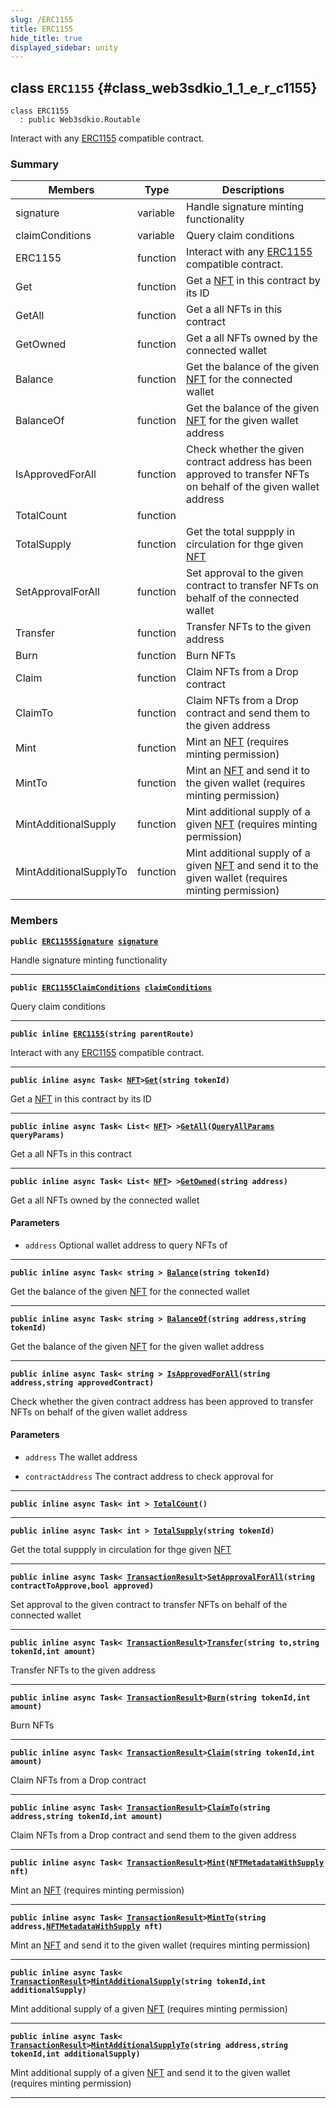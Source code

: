 ```yaml
---
slug: /ERC1155
title: ERC1155
hide_title: true
displayed_sidebar: unity
---
```


## class `ERC1155` {#class_web3sdkio_1_1_e_r_c1155}

```
class ERC1155
  : public Web3sdkio.Routable
```

Interact with any [ERC1155](#class_web3sdkio_1_1_e_r_c1155) compatible contract.

### Summary

| Members                | Type     | Descriptions                                                                                                                                       |
| ---------------------- | -------- | -------------------------------------------------------------------------------------------------------------------------------------------------- |
| signature              | variable | Handle signature minting functionality                                                                                                             |
| claimConditions        | variable | Query claim conditions                                                                                                                             |
| ERC1155                | function | Interact with any [ERC1155](#class_web3sdkio_1_1_e_r_c1155) compatible contract.                                                                    |
| Get                    | function | Get a [NFT](docs/unity/NFT.md#struct_web3sdkio_1_1_n_f_t) in this contract by its ID                                                                |
| GetAll                 | function | Get a all NFTs in this contract                                                                                                                    |
| GetOwned               | function | Get a all NFTs owned by the connected wallet                                                                                                       |
| Balance                | function | Get the balance of the given [NFT](docs/unity/NFT.md#struct_web3sdkio_1_1_n_f_t) for the connected wallet                                           |
| BalanceOf              | function | Get the balance of the given [NFT](docs/unity/NFT.md#struct_web3sdkio_1_1_n_f_t) for the given wallet address                                       |
| IsApprovedForAll       | function | Check whether the given contract address has been approved to transfer NFTs on behalf of the given wallet address                                  |
| TotalCount             | function |                                                                                                                                                    |
| TotalSupply            | function | Get the total suppply in circulation for thge given [NFT](docs/unity/NFT.md#struct_web3sdkio_1_1_n_f_t)                                             |
| SetApprovalForAll      | function | Set approval to the given contract to transfer NFTs on behalf of the connected wallet                                                              |
| Transfer               | function | Transfer NFTs to the given address                                                                                                                 |
| Burn                   | function | Burn NFTs                                                                                                                                          |
| Claim                  | function | Claim NFTs from a Drop contract                                                                                                                    |
| ClaimTo                | function | Claim NFTs from a Drop contract and send them to the given address                                                                                 |
| Mint                   | function | Mint an [NFT](docs/unity/NFT.md#struct_web3sdkio_1_1_n_f_t) (requires minting permission)                                                           |
| MintTo                 | function | Mint an [NFT](docs/unity/NFT.md#struct_web3sdkio_1_1_n_f_t) and send it to the given wallet (requires minting permission)                           |
| MintAdditionalSupply   | function | Mint additional supply of a given [NFT](docs/unity/NFT.md#struct_web3sdkio_1_1_n_f_t) (requires minting permission)                                 |
| MintAdditionalSupplyTo | function | Mint additional supply of a given [NFT](docs/unity/NFT.md#struct_web3sdkio_1_1_n_f_t) and send it to the given wallet (requires minting permission) |

### Members

**`public `[`ERC1155Signature`](docs/unity/ERC1155Signature.md#class_web3sdkio_1_1_e_r_c1155_signature)` `[`signature`](#class_web3sdkio_1_1_e_r_c1155_1a2a32b15f7517ff2b5c0b3058dc84cfaa)**

Handle signature minting functionality

---

**`public `[`ERC1155ClaimConditions`](docs/unity/ERC1155ClaimConditions.md#class_web3sdkio_1_1_e_r_c1155_claim_conditions)` `[`claimConditions`](#class_web3sdkio_1_1_e_r_c1155_1ac534336b106a0c3cc75fe3f7f1aa6af2)**

Query claim conditions

---

**`public inline `[`ERC1155`](#class_web3sdkio_1_1_e_r_c1155_1a483c184b7a11ba13d889dfd6ab8279db)`(string parentRoute)`**

Interact with any [ERC1155](#class_web3sdkio_1_1_e_r_c1155) compatible contract.

---

**`public inline async Task< `[`NFT`](docs/unity/NFT.md#struct_web3sdkio_1_1_n_f_t)`>`[`Get`](#class_web3sdkio_1_1_e_r_c1155_1a63c2bb66d9793de4b7833b177f43742f)`(string tokenId)`**

Get a [NFT](docs/unity/NFT.md#struct_web3sdkio_1_1_n_f_t) in this contract by its ID

---

**`public inline async Task< List< `[`NFT`](docs/unity/NFT.md#struct_web3sdkio_1_1_n_f_t)`> >`[`GetAll`](#class_web3sdkio_1_1_e_r_c1155_1ade82d4c460e2d03338a8359799f04315)`(`[`QueryAllParams`](docs/unity/QueryAllParams.md#class_web3sdkio_1_1_query_all_params)` queryParams)`**

Get a all NFTs in this contract

---

**`public inline async Task< List< `[`NFT`](docs/unity/NFT.md#struct_web3sdkio_1_1_n_f_t)`> >`[`GetOwned`](#class_web3sdkio_1_1_e_r_c1155_1a4847db422c934ea15885812818c5df70)`(string address)`**

Get a all NFTs owned by the connected wallet

#### Parameters

- `address` Optional wallet address to query NFTs of

---

**`public inline async Task< string > `[`Balance`](#class_web3sdkio_1_1_e_r_c1155_1ad45b2fd1face5ab8782ef52dbf00641b)`(string tokenId)`**

Get the balance of the given [NFT](docs/unity/NFT.md#struct_web3sdkio_1_1_n_f_t) for the connected wallet

---

**`public inline async Task< string > `[`BalanceOf`](#class_web3sdkio_1_1_e_r_c1155_1ac6a1e8fd9685609764fef8cee977c798)`(string address,string tokenId)`**

Get the balance of the given [NFT](docs/unity/NFT.md#struct_web3sdkio_1_1_n_f_t) for the given wallet address

---

**`public inline async Task< string > `[`IsApprovedForAll`](#class_web3sdkio_1_1_e_r_c1155_1a73a3186f0d474aaa2f558092d9412657)`(string address,string approvedContract)`**

Check whether the given contract address has been approved to transfer NFTs on behalf of the given wallet address

#### Parameters

- `address` The wallet address

- `contractAddress` The contract address to check approval for

---

**`public inline async Task< int > `[`TotalCount`](#class_web3sdkio_1_1_e_r_c1155_1aa7acea9b8e8a4182c13005eb91659787)`()`**

---

**`public inline async Task< int > `[`TotalSupply`](#class_web3sdkio_1_1_e_r_c1155_1ab8c0d2ebadce87b20733f0bcb2c8aa33)`(string tokenId)`**

Get the total suppply in circulation for thge given [NFT](docs/unity/NFT.md#struct_web3sdkio_1_1_n_f_t)

---

**`public inline async Task< `[`TransactionResult`](docs/unity/TransactionResult.md#class_web3sdkio_1_1_transaction_result)`>`[`SetApprovalForAll`](#class_web3sdkio_1_1_e_r_c1155_1acb2bfdec9ac10991f803f45c6ea51c9b)`(string contractToApprove,bool approved)`**

Set approval to the given contract to transfer NFTs on behalf of the connected wallet

---

**`public inline async Task< `[`TransactionResult`](docs/unity/TransactionResult.md#class_web3sdkio_1_1_transaction_result)`>`[`Transfer`](#class_web3sdkio_1_1_e_r_c1155_1a54d323f8b987eff23ea6fece08d64206)`(string to,string tokenId,int amount)`**

Transfer NFTs to the given address

---

**`public inline async Task< `[`TransactionResult`](docs/unity/TransactionResult.md#class_web3sdkio_1_1_transaction_result)`>`[`Burn`](#class_web3sdkio_1_1_e_r_c1155_1a8a618ff94f4852a8c6d044e86b1c710e)`(string tokenId,int amount)`**

Burn NFTs

---

**`public inline async Task< `[`TransactionResult`](docs/unity/TransactionResult.md#class_web3sdkio_1_1_transaction_result)`>`[`Claim`](#class_web3sdkio_1_1_e_r_c1155_1ab15badd43557f50ccf48f91ce59a2eec)`(string tokenId,int amount)`**

Claim NFTs from a Drop contract

---

**`public inline async Task< `[`TransactionResult`](docs/unity/TransactionResult.md#class_web3sdkio_1_1_transaction_result)`>`[`ClaimTo`](#class_web3sdkio_1_1_e_r_c1155_1afcd180cf9957c6ecd3a225775c64c3af)`(string address,string tokenId,int amount)`**

Claim NFTs from a Drop contract and send them to the given address

---

**`public inline async Task< `[`TransactionResult`](docs/unity/TransactionResult.md#class_web3sdkio_1_1_transaction_result)`>`[`Mint`](#class_web3sdkio_1_1_e_r_c1155_1ac040bd536835409f3a8894f3b7c1e2f6)`(`[`NFTMetadataWithSupply`](docs/unity/NFTMetadataWithSupply.md#struct_web3sdkio_1_1_n_f_t_metadata_with_supply)` nft)`**

Mint an [NFT](docs/unity/NFT.md#struct_web3sdkio_1_1_n_f_t) (requires minting permission)

---

**`public inline async Task< `[`TransactionResult`](docs/unity/TransactionResult.md#class_web3sdkio_1_1_transaction_result)`>`[`MintTo`](#class_web3sdkio_1_1_e_r_c1155_1a9fc14df1a0e6c0f77ffa0f03315b2af6)`(string address,`[`NFTMetadataWithSupply`](docs/unity/NFTMetadataWithSupply.md#struct_web3sdkio_1_1_n_f_t_metadata_with_supply)` nft)`**

Mint an [NFT](docs/unity/NFT.md#struct_web3sdkio_1_1_n_f_t) and send it to the given wallet (requires minting permission)

---

**`public inline async Task< `[`TransactionResult`](docs/unity/TransactionResult.md#class_web3sdkio_1_1_transaction_result)`>`[`MintAdditionalSupply`](#class_web3sdkio_1_1_e_r_c1155_1ad848a5e7b8e0d0b2391d0063ea10f129)`(string tokenId,int additionalSupply)`**

Mint additional supply of a given [NFT](docs/unity/NFT.md#struct_web3sdkio_1_1_n_f_t) (requires minting permission)

---

**`public inline async Task< `[`TransactionResult`](docs/unity/TransactionResult.md#class_web3sdkio_1_1_transaction_result)`>`[`MintAdditionalSupplyTo`](#class_web3sdkio_1_1_e_r_c1155_1a1ef539e70f016c3ba74d861437168668)`(string address,string tokenId,int additionalSupply)`**

Mint additional supply of a given [NFT](docs/unity/NFT.md#struct_web3sdkio_1_1_n_f_t) and send it to the given wallet (requires minting permission)

---
